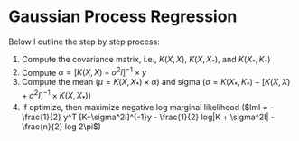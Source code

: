 # Gaussian Process Regression

Below I outline the step by step process:

1. Compute the covariance matrix, i.e., $K(X, X)$, $K(X, X_*)$, and $K(X_*, K_*)$
2. Compute $\alpha = [K(X, X)+\sigma^2I]^{-1} \times y$
3. Compute the mean ($\mu = K(X, X_*) \times \alpha$) and sigma ($\sigma = K(X_*, K_*) - [K(X, X)+\sigma^2I]^{-1} \times K(X, X_*)$)
4. If optimize, then maximize negative log marginal likelihood ($lml = -\frac{1}{2} y^T [K+\sigma^2I]^{-1}y - \frac{1}{2} log|K + \sigma^2I| - \frac{n}{2} log 2\pi$)